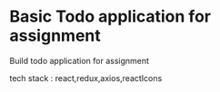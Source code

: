 # Basic Todo application for assignment 

Build todo application for assignment 

tech stack : react,redux,axios,reactIcons
